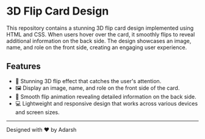 # 3D Flip Card Design


This repository contains a stunning 3D flip card design implemented using HTML and CSS. When users hover over the card, it smoothly flips to reveal additional information on the back side. The design showcases an image, name, and role on the front side, creating an engaging user experience.

## Features

- 🎨 Stunning 3D flip effect that catches the user's attention.
- 🖼️ Display an image, name, and role on the front side of the card.
- 🔄 Smooth flip animation revealing detailed information on the back side.
- 💻 Lightweight and responsive design that works across various devices and screen sizes.

---

Designed with ❤️ by Adarsh
